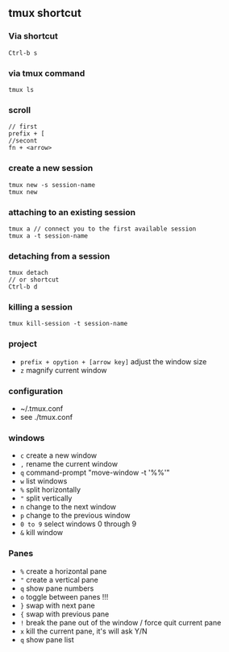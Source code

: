 ## tmux shortcut 
### Via shortcut
```
Ctrl-b s
```
### via tmux command
```
tmux ls
```
### scroll
```
// first
prefix + [ 
//secont
fn + <arrow>
```
### create a new session
```
tmux new -s session-name
tmux new
```
### attaching to an existing session
```
tmux a // connect you to the first available session
tmux a -t session-name
```

### detaching from a session
```
tmux detach
// or shortcut
Ctrl-b d 
```

### killing a session
```
tmux kill-session -t session-name
```

### project
* `prefix + opytion + [arrow key]` adjust the window size
* `z` magnify current window

### configuration
* ~/.tmux.conf
* see ./tmux.conf

### windows
* `c` create a new window
* `,` rename the current window
* `q` command-prompt "move-window -t '%%'"
* `w` list windows
* `%` split horizontally
* `"` split vertically
* `n` change to the next window
* `p` change to the previous window
* `0 to 9` select windows 0 through 9
* `&` kill window

### Panes
* `%` create a horizontal pane
* `"` create a vertical pane
* `q` show pane numbers
* `o` toggle between panes !!!
* `}` swap with next pane
* `{` swap with previous pane
* `!` break the pane out of the window / force quit current pane
* `x` kill the current pane, it's will ask Y/N
* `q` show pane list 


